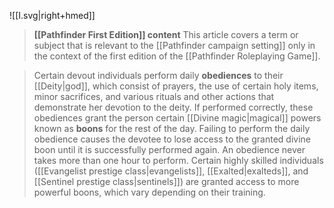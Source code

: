 ![[I.svg|right+hmed]] 



> **[[Pathfinder First Edition]] content**
This article covers a term or subject that is relevant to the [[Pathfinder campaign setting]] only in the context of the first edition of the [[Pathfinder Roleplaying Game]].


> Certain devout individuals perform daily **obediences** to their [[Deity|god]], which consist of prayers, the use of certain holy items, minor sacrifices, and various rituals and other actions that demonstrate her devotion to the deity. If performed correctly, these obediences grant the person certain [[Divine magic|magical]] powers known as **boons** for the rest of the day. Failing to perform the daily obedience causes the devotee to lose access to the granted divine boon until it is successfully performed again. An obedience never takes more than one hour to perform. Certain highly skilled individuals ([[Evangelist prestige class|evangelists]], [[Exalted|exalteds]], and [[Sentinel prestige class|sentinels]]) are granted access to more powerful boons, which vary depending on their training.







